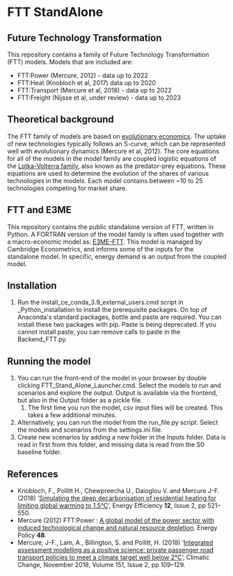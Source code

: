 # FTT StandAlone

## Future Technology Transformation
This repository contains a family of Future Technology Transformation (FTT) models. Models that are included are:

* FTT:Power (Mercure, 2012) - data up to 2022
* FTT:Heat (Knobloch et al, 2017) data up to 2020
* FTT:Transport (Mercure et al, 2018) - data up to 2022
* FTT:Freight (Nijsse et al, under review) - data up to 2023

## Theoretical background
The FTT family of models are based on [evolutionary economics](https://en.wikipedia.org/wiki/Evolutionary_economics). The uptake of new technologies typically follows an S-curve, which can be represented well with evolutionary dynamics (Mercure et al, 2012). The core equations for all of the models in the model family are coupled logistic equations of the [Lotka-Volterra family](https://en.wikipedia.org/wiki/Lotka%E2%80%93Volterra_equations), also known as the predator-prey equations. These equations are used to determine the evolution of the shares of various technologies in the models. Each model contains between ~10 to 25 technologies competing for market share. 

## FTT and E3ME
This repository contains the public standalone version of FTT, written in Python. A FORTRAN version of the model family is often used together with a macro-economic model as: [E3ME-FTT](https://www.e3me.com/). This model is managed by Cambridge Econometrics, and informs some of the inputs for the standalone model. In specific, energy demand is an output from the coupled model. 

## Installation
1. Run the install_ce_conda_3.9_external_users.cmd script in _Python_installation to install the prerequisite packages. On top of Anaconda's standard packages, bottle and paste are required. You can install these two packages with pip. Paste is being deprecated. If you cannot install paste, you can remove calls to paste in the Backend_FTT.py.

## Running the model
1. You can run the front-end of the model in your browser by double clicking FTT_Stand_Alone_Launcher.cmd. Select the models to run and scenarios and explore the output. Output is available via the frontend, but also in the Output folder as a pickle file.
   1. The first time you run the model, csv input files will be created. This takes a few additional minutes. 
2. Alternatively, you can run the model from the run_file.py script. Select the models and scenarios from the settings.ini file. 
3. Create new scenarios by adding a new folder in the Inputs folder. Data is read in first from this folder, and missing data is read from the S0 baseline folder. 

## References
* Knobloch, F., Pollitt H., Chewpreecha U., Daioglou V. and Mercure J-F. (2018) ‘[Simulating the deep decarbonisation of residential heating for limiting global warming to 1.5°C](https://link.springer.com/article/10.1007/s12053-018-9710-0)’, Energy Efficiency **12**, Issue 2, pp 521–550.
* Mercure (2012) FTT:Power : [A global model of the power sector with induced technological change and natural resource depletion](https://www.sciencedirect.com/science/article/pii/S0301421512005356 ). Energy Policy **48**.
* Mercure, J-F., Lam, A., Billington, S. and Pollitt, H. (2018) ‘[Integrated assessment modelling as a positive science: private passenger road transport policies to meet a climate target well below 2°C](https://pubmed.ncbi.nlm.nih.gov/30930506/)’, Climatic Change, November 2018, Volume 151, Issue 2, pp 109–129.


